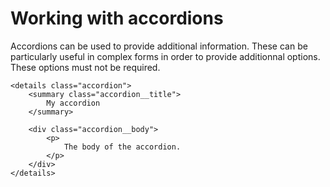 # Working with accordions

Accordions can be used to provide additional information.
These can be particularly useful in complex forms in order to provide additionnal options.
These options must not be required.

```twig
<details class="accordion">
    <summary class="accordion__title">
        My accordion
    </summary>

    <div class="accordion__body">
        <p>
            The body of the accordion.
        </p>
    </div>
</details>
```
